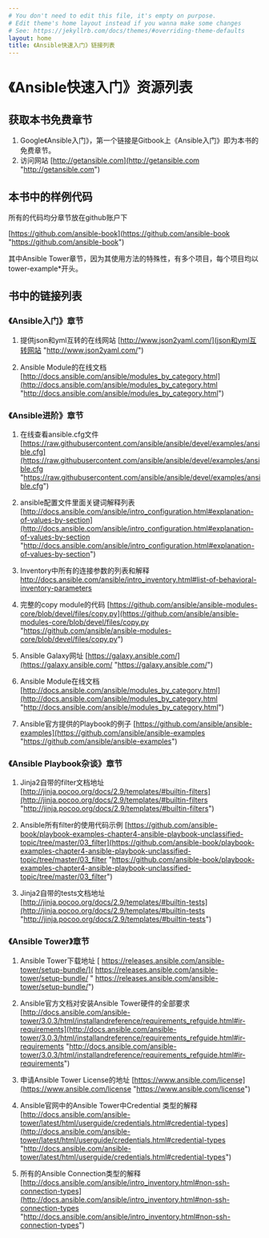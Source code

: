 ```yaml
---
# You don't need to edit this file, it's empty on purpose.
# Edit theme's home layout instead if you wanna make some changes
# See: https://jekyllrb.com/docs/themes/#overriding-theme-defaults
layout: home
title: 《Ansible快速入门》链接列表
---
```


# 《Ansible快速入门》资源列表

## 获取本书免费章节

1. Google《Ansible入门》，第一个链接是Gitbook上《Ansible入门》即为本书的免费章节。
2. 访问网站 [http://getansible.com](http://getansible.com "http://getansible.com")

## 本书中的样例代码

所有的代码均分章节放在github账户下

[https://github.com/ansible-book](https://github.com/ansible-book "https://github.com/ansible-book")

其中Ansible Tower章节，因为其使用方法的特殊性，有多个项目，每个项目均以tower-example*开头。

## 书中的链接列表

### 《Ansible入门》章节
1. 提供json和yml互转的在线网站 [http://www.json2yaml.com/](json和yml互转网站 "http://www.json2yaml.com/")

2. Ansible Module的在线文档
[http://docs.ansible.com/ansible/modules_by_category.html](http://docs.ansible.com/ansible/modules_by_category.html "http://docs.ansible.com/ansible/modules_by_category.html")

### 《Ansible进阶》章节
1. 在线查看ansible.cfg文件
[https://raw.githubusercontent.com/ansible/ansible/devel/examples/ansible.cfg](https://raw.githubusercontent.com/ansible/ansible/devel/examples/ansible.cfg "https://raw.githubusercontent.com/ansible/ansible/devel/examples/ansible.cfg")

2. ansible配置文件里面关键词解释列表
[http://docs.ansible.com/ansible/intro_configuration.html#explanation-of-values-by-section](http://docs.ansible.com/ansible/intro_configuration.html#explanation-of-values-by-section "http://docs.ansible.com/ansible/intro_configuration.html#explanation-of-values-by-section")

3. Inventory中所有的连接参数的列表和解释
[http://docs.ansible.com/ansible/intro_inventory.html#list-of-behavioral-inventory-parameters ](http://docs.ansible.com/ansible/intro_inventory.html#list-of-behavioral-inventory-parameters  "http://docs.ansible.com/ansible/intro_inventory.html#list-of-behavioral-inventory-parameters ")

4. 完整的copy module的代码
[https://github.com/ansible/ansible-modules-core/blob/devel/files/copy.py](https://github.com/ansible/ansible-modules-core/blob/devel/files/copy.py "https://github.com/ansible/ansible-modules-core/blob/devel/files/copy.py")

5. Ansible Galaxy网址
[https://galaxy.ansible.com/](https://galaxy.ansible.com/ "https://galaxy.ansible.com/")

6. Ansible Module在线文档
[http://docs.ansible.com/ansible/modules_by_category.html](http://docs.ansible.com/ansible/modules_by_category.html "http://docs.ansible.com/ansible/modules_by_category.html")

7. Ansible官方提供的Playbook的例子
[https://github.com/ansible/ansible-examples](https://github.com/ansible/ansible-examples "https://github.com/ansible/ansible-examples")


### 《Ansible Playbook杂谈》章节

1. Jinja2自带的filter文档地址
[http://jinja.pocoo.org/docs/2.9/templates/#builtin-filters](http://jinja.pocoo.org/docs/2.9/templates/#builtin-filters "http://jinja.pocoo.org/docs/2.9/templates/#builtin-filters")

2. Ansible所有filter的使用代码示例
[https://github.com/ansible-book/playbook-examples-chapter4-ansible-playbook-unclassified-topic/tree/master/03_filter](https://github.com/ansible-book/playbook-examples-chapter4-ansible-playbook-unclassified-topic/tree/master/03_filter "https://github.com/ansible-book/playbook-examples-chapter4-ansible-playbook-unclassified-topic/tree/master/03_filter")

3. Jinja2自带的tests文档地址
[http://jinja.pocoo.org/docs/2.9/templates/#builtin-tests](http://jinja.pocoo.org/docs/2.9/templates/#builtin-tests "http://jinja.pocoo.org/docs/2.9/templates/#builtin-tests")

### 《Ansible Tower》章节

1. Ansible Tower下载地址
[ https://releases.ansible.com/ansible-tower/setup-bundle/]( https://releases.ansible.com/ansible-tower/setup-bundle/ " https://releases.ansible.com/ansible-tower/setup-bundle/")

2. Ansible官方文档对安装Ansible Tower硬件的全部要求
[http://docs.ansible.com/ansible-tower/3.0.3/html/installandreference/requirements_refguide.html#ir-requirements](http://docs.ansible.com/ansible-tower/3.0.3/html/installandreference/requirements_refguide.html#ir-requirements "http://docs.ansible.com/ansible-tower/3.0.3/html/installandreference/requirements_refguide.html#ir-requirements")

3. 申请Ansible Tower License的地址
[https://www.ansible.com/license](https://www.ansible.com/license "https://www.ansible.com/license")

4. Ansible官网中的Ansible Tower中Credential 类型的解释
[http://docs.ansible.com/ansible-tower/latest/html/userguide/credentials.html#credential-types](http://docs.ansible.com/ansible-tower/latest/html/userguide/credentials.html#credential-types "http://docs.ansible.com/ansible-tower/latest/html/userguide/credentials.html#credential-types")

5. 所有的Ansible Connection类型的解释
[http://docs.ansible.com/ansible/intro_inventory.html#non-ssh-connection-types](http://docs.ansible.com/ansible/intro_inventory.html#non-ssh-connection-types "http://docs.ansible.com/ansible/intro_inventory.html#non-ssh-connection-types")
